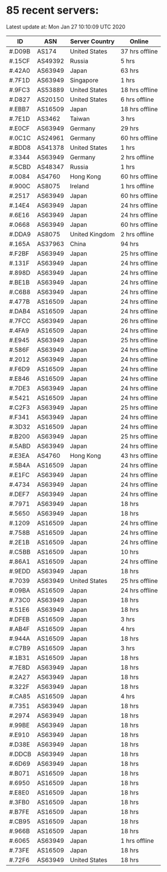 # 85 recent servers:

Latest update at: Mon Jan 27 10:10:09 UTC 2020

| ID | ASN | Server Country | Online |
| -- | --- | -------------- | ------ |
| #.D09B | AS174 | United States | 37 hrs offline |
| #.15CF | AS49392 | Russia | 5 hrs |
| #.42A0 | AS63949 | Japan | 63 hrs |
| #.7F1D | AS63949 | Singapore | 1 hrs |
| #.9FC3 | AS53889 | United States | 18 hrs offline |
| #.D827 | AS20150 | United States | 6 hrs offline |
| #.EBB7 | AS16509 | Japan | 18 hrs offline |
| #.7E1D | AS3462 | Taiwan | 3 hrs |
| #.E0CF | AS63949 | Germany | 29 hrs |
| #.0C1C | AS24961 | Germany | 60 hrs offline |
| #.BDD8 | AS41378 | United States | 1 hrs |
| #.3344 | AS63949 | Germany | 2 hrs offline |
| #.5CBD | AS48347 | Russia | 1 hrs |
| #.0084 | AS4760 | Hong Kong | 60 hrs offline |
| #.900C | AS8075 | Ireland | 1 hrs offline |
| #.2517 | AS63949 | Japan | 60 hrs offline |
| #.14E4 | AS63949 | Japan | 24 hrs offline |
| #.6E16 | AS63949 | Japan | 24 hrs offline |
| #.0668 | AS63949 | Japan | 60 hrs offline |
| #.DDA9 | AS8075 | United Kingdom | 2 hrs offline |
| #.165A | AS37963 | China | 94 hrs |
| #.F2BF | AS63949 | Japan | 25 hrs offline |
| #.131F | AS63949 | Japan | 24 hrs offline |
| #.898D | AS63949 | Japan | 24 hrs offline |
| #.BE1B | AS63949 | Japan | 24 hrs offline |
| #.C6B8 | AS63949 | Japan | 24 hrs offline |
| #.477B | AS16509 | Japan | 24 hrs offline |
| #.DAB4 | AS16509 | Japan | 24 hrs offline |
| #.7FCC | AS63949 | Japan | 26 hrs offline |
| #.4FA9 | AS16509 | Japan | 24 hrs offline |
| #.E945 | AS63949 | Japan | 25 hrs offline |
| #.586F | AS63949 | Japan | 24 hrs offline |
| #.2012 | AS63949 | Japan | 24 hrs offline |
| #.F6D9 | AS16509 | Japan | 24 hrs offline |
| #.E846 | AS16509 | Japan | 24 hrs offline |
| #.7DE3 | AS63949 | Japan | 24 hrs offline |
| #.5421 | AS16509 | Japan | 24 hrs offline |
| #.C2F3 | AS63949 | Japan | 25 hrs offline |
| #.F341 | AS63949 | Japan | 24 hrs offline |
| #.3D32 | AS16509 | Japan | 24 hrs offline |
| #.B200 | AS63949 | Japan | 25 hrs offline |
| #.5ABD | AS63949 | Japan | 24 hrs offline |
| #.E3EA | AS4760 | Hong Kong | 43 hrs offline |
| #.5B4A | AS16509 | Japan | 24 hrs offline |
| #.E1FC | AS63949 | Japan | 24 hrs offline |
| #.4734 | AS63949 | Japan | 24 hrs offline |
| #.DEF7 | AS63949 | Japan | 24 hrs offline |
| #.7971 | AS63949 | Japan | 18 hrs |
| #.5650 | AS63949 | Japan | 18 hrs |
| #.1209 | AS16509 | Japan | 24 hrs offline |
| #.758B | AS16509 | Japan | 24 hrs offline |
| #.2E1B | AS16509 | Japan | 24 hrs offline |
| #.C5BB | AS16509 | Japan | 10 hrs |
| #.86A1 | AS16509 | Japan | 24 hrs offline |
| #.9EDD | AS63949 | Japan | 18 hrs |
| #.7039 | AS63949 | United States | 25 hrs offline |
| #.09BA | AS16509 | Japan | 24 hrs offline |
| #.73C0 | AS63949 | Japan | 18 hrs |
| #.51E6 | AS63949 | Japan | 18 hrs |
| #.DFEB | AS16509 | Japan | 3 hrs |
| #.AB4F | AS16509 | Japan | 4 hrs |
| #.944A | AS16509 | Japan | 18 hrs |
| #.C7B9 | AS16509 | Japan | 3 hrs |
| #.1B31 | AS16509 | Japan | 18 hrs |
| #.7E8D | AS63949 | Japan | 18 hrs |
| #.2A27 | AS63949 | Japan | 18 hrs |
| #.322F | AS63949 | Japan | 18 hrs |
| #.CA85 | AS16509 | Japan | 4 hrs |
| #.7351 | AS63949 | Japan | 18 hrs |
| #.2974 | AS63949 | Japan | 18 hrs |
| #.99BE | AS63949 | Japan | 18 hrs |
| #.E910 | AS63949 | Japan | 18 hrs |
| #.D38E | AS63949 | Japan | 18 hrs |
| #.DDCB | AS63949 | Japan | 18 hrs |
| #.6D69 | AS63949 | Japan | 18 hrs |
| #.B071 | AS16509 | Japan | 18 hrs |
| #.6950 | AS16509 | Japan | 18 hrs |
| #.E8E0 | AS16509 | Japan | 18 hrs |
| #.3FB0 | AS16509 | Japan | 18 hrs |
| #.B7FE | AS16509 | Japan | 18 hrs |
| #.CB95 | AS16509 | Japan | 18 hrs |
| #.966B | AS16509 | Japan | 18 hrs |
| #.6065 | AS63949 | Japan | 1 hrs offline |
| #.73FE | AS16509 | Japan | 18 hrs |
| #.72F6 | AS63949 | United States | 18 hrs |

